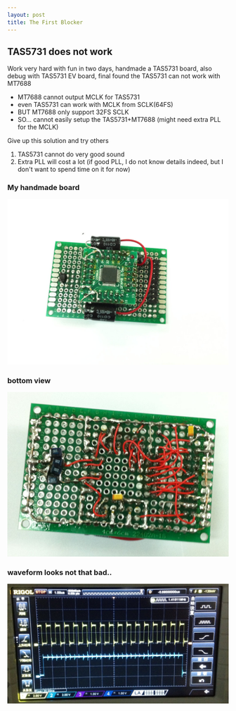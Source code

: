 ```yaml
---
layout: post
title: The First Blocker
---
```


## TAS5731 does not work

Work very hard with fun in two days, handmade a TAS5731 board, also debug with TAS5731 EV board, final found the TAS5731 can not work with MT7688

* MT7688 cannot output MCLK for TAS5731
* even TAS5731 can work with MCLK from SCLK(64FS)
* BUT MT7688 only support 32FS SCLK
* SO... cannot easily setup the TAS5731+MT7688 (might need extra PLL for the MCLK)


Give up this solution and try others

1. TAS5731 cannot do very good sound
2. Extra PLL will cost a lot (if good PLL, I do not know details indeed, but I don't want to spend time on it for now)

### My handmade board
![w600](/images/2016_0120_top_tas5731.jpg)

### bottom view
![w600](/images/2016_0120_bottom_tas5731.jpg)

### waveform looks not that bad..
![w600](/images/2016_0202_i2s_waveform.jpg)


